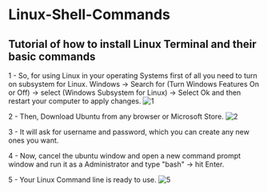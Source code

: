 # Linux-Shell-Commands
## Tutorial of how to install Linux Terminal and their basic commands

1 - So, for using Linux in your operating Systems first of all you need to turn on subsystem for Linux.
    Windows -> Search for (Turn Windows Features On or Off) -> select (Windows Subsystem for Linux) -> Select Ok and then restart your computer to apply changes.
    ![1](https://user-images.githubusercontent.com/47186806/110260903-fa43a280-7fa5-11eb-85b5-1e6359363e11.PNG)

    
2 - Then, Download Ubuntu from any browser or Microsoft Store.
![2](https://user-images.githubusercontent.com/47186806/110260921-09c2eb80-7fa6-11eb-9633-8e7296859624.PNG)


3 - It will ask for username and password, which you can create any new ones you want.

4 - Now, cancel the ubuntu window and open a new command prompt window and run it as a Administrator
    and type "bash" -> hit Enter. 

5 - Your Linux Command line is ready to use.
![5](https://user-images.githubusercontent.com/47186806/110260926-0d567280-7fa6-11eb-804a-544a8847686c.PNG)

